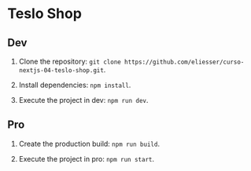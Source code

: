 # Teslo Shop

## Dev

1. Clone the repository: `git clone https://github.com/eliesser/curso-nextjs-04-teslo-shop.git`.

2. Install dependencies: `npm install`.

3. Execute the project in dev: `npm run dev`.

## Pro

1. Create the production build: `npm run build`.

2. Execute the project in pro: `npm run start`.
